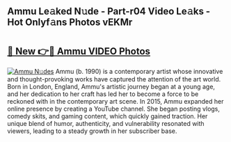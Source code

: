 ## Ammu Le𝚊ked N𝚞de - Part-r04 Video Le𝚊ks - Hot Onlyf𝚊ns Photos vEKMr

# <h2><a href="http://ab55428.deff.icu/?id=Ammu">🔗 New 👉🔴 Ammu VIDEO Photos</a></h2>

[![Ammu N𝚞des](https://i.imgur.com/rIISA9y.gif)](http://ab55428.deff.icu/?id=Ammu)
Ammu (b. 1990) is a contemporary artist whose innovative and thought-provoking works have captured the attention of the art world. Born in London, England, Ammu's artistic journey began at a young age, and her dedication to her craft has led her to become a force to be reckoned with in the contemporary art scene. In 2015, Ammu expanded her online presence by creating a YouTube channel. She began posting vlogs, comedy skits, and gaming content, which quickly gained traction. Her unique blend of humor, authenticity, and vulnerability resonated with viewers, leading to a steady growth in her subscriber base.
